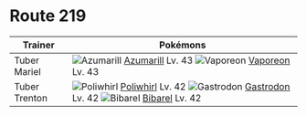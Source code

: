 # Route 219

Trainer                    | Pokémons
---                        | ---
Tuber Mariel               | ![][184]  [Azumarill] Lv. 43  ![][134]  [Vaporeon] Lv. 43
Tuber Trenton              | ![][061]  [Poliwhirl] Lv. 42  ![][423]  [Gastrodon] Lv. 42  ![][400]  [Bibarel] Lv. 42


[061]: https://raw.githubusercontent.com/PokeAPI/sprites/master/sprites/pokemon/61.png "Poliwhirl"
[134]: https://raw.githubusercontent.com/PokeAPI/sprites/master/sprites/pokemon/134.png "Vaporeon"
[184]: https://raw.githubusercontent.com/PokeAPI/sprites/master/sprites/pokemon/184.png "Azumarill"
[400]: https://raw.githubusercontent.com/PokeAPI/sprites/master/sprites/pokemon/400.png "Bibarel"
[423]: https://raw.githubusercontent.com/PokeAPI/sprites/master/sprites/pokemon/423.png "Gastrodon"
[Poliwhirl]: pokemon_changes/061/
[Vaporeon]: pokemon_changes/134/
[Azumarill]: pokemon_changes/184/
[Bibarel]: pokemon_changes/400/
[Gastrodon]: pokemon_changes/423/
